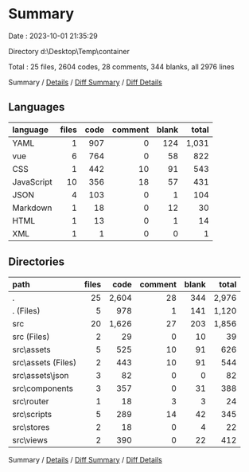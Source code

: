 # Summary

Date : 2023-10-01 21:35:29

Directory d:\\Desktop\\Temp\\container

Total : 25 files,  2604 codes, 28 comments, 344 blanks, all 2976 lines

Summary / [Details](details.md) / [Diff Summary](diff.md) / [Diff Details](diff-details.md)

## Languages
| language | files | code | comment | blank | total |
| :--- | ---: | ---: | ---: | ---: | ---: |
| YAML | 1 | 907 | 0 | 124 | 1,031 |
| vue | 6 | 764 | 0 | 58 | 822 |
| CSS | 1 | 442 | 10 | 91 | 543 |
| JavaScript | 10 | 356 | 18 | 57 | 431 |
| JSON | 4 | 103 | 0 | 1 | 104 |
| Markdown | 1 | 18 | 0 | 12 | 30 |
| HTML | 1 | 13 | 0 | 1 | 14 |
| XML | 1 | 1 | 0 | 0 | 1 |

## Directories
| path | files | code | comment | blank | total |
| :--- | ---: | ---: | ---: | ---: | ---: |
| . | 25 | 2,604 | 28 | 344 | 2,976 |
| . (Files) | 5 | 978 | 1 | 141 | 1,120 |
| src | 20 | 1,626 | 27 | 203 | 1,856 |
| src (Files) | 2 | 29 | 0 | 10 | 39 |
| src\\assets | 5 | 525 | 10 | 91 | 626 |
| src\\assets (Files) | 2 | 443 | 10 | 91 | 544 |
| src\\assets\\json | 3 | 82 | 0 | 0 | 82 |
| src\\components | 3 | 357 | 0 | 31 | 388 |
| src\\router | 1 | 18 | 3 | 3 | 24 |
| src\\scripts | 5 | 289 | 14 | 42 | 345 |
| src\\stores | 2 | 18 | 0 | 4 | 22 |
| src\\views | 2 | 390 | 0 | 22 | 412 |

Summary / [Details](details.md) / [Diff Summary](diff.md) / [Diff Details](diff-details.md)